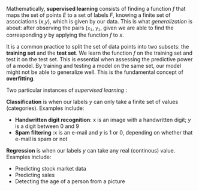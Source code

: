 Mathematically, __supervised learning__ consists of finding a function _f_ that maps the set of points
_E_ to a set of labels _F_, knowing a finite set of associations (_x_,_y_), which is given by our data.
This is what _generalization_ is about: after observing the pairs (<code>x<sub>i</sub></code>, <code>y<sub>i</sub></code>,
given we are able to find the corresponding _y_ by applying the function _f_ to _x_.

It is a common practice to split the set of data points into two subsets: the __training set__ and the __test set__.
We learn the function _f_ on the training set and test it on the test set. This is essential when assessing the predictive
power of a model. By training and testing a model on the same set, our model might not be able to generalize well. This is the
fundamental concept of __overfitting__.

Two particular instances of _supervised learning_ :

__Classification__ is when our labels _y_ can only take a finite set of values (categories).
Examples include:
* __Handwritten digit recognition__: x is an image with a handwritten digit; _y_ is a digit between 0 and 9
* __Spam filtering__ :x is an e-mail and _y_ is 1 or 0, depending on whether that e-mail is spam or not

__Regression__ is when our labels _y_ can take any real (continous) value.
Examples include:
* Predicting stock market data
* Predicting sales
* Detecting the age of a person from a picture
